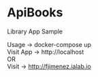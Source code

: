 # ApiBooks
Library App Sample

Usage -> docker-compose up
<br>
Visit App -> http://localhost
<br>
OR
<br>
Visit -> http://fjimenez.ialab.io
